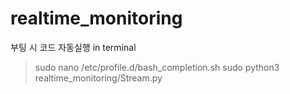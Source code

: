 # realtime_monitoring

부팅 시 코드 자동실행
in terminal
> sudo nano /etc/profile.d/bash_completion.sh
> sudo python3 realtime_monitoring/Stream.py
